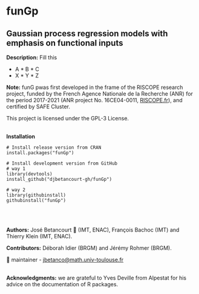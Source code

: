 # funGp

## Gaussian process regression models with emphasis on functional inputs

**Description:** Fill this

* A     * B     * C
* X     * Y     * Z

**Note:** funG pwas first developed in the frame of the RISCOPE research project, funded by the French Agence Nationale de la Recherche (ANR) for the period 2017-2021 (ANR project No. 16CE04-0011, [RISCOPE.fr](https://perso.math.univ-toulouse.fr/riscope/)), and certified by SAFE Cluster.

This project is licensed under the GPL-3 License.
<br /><br />

**Installation**

```
# Install release version from CRAN
install.packages("funGp")
```

```
# Install development version from GitHub
# way 1
library(devtools)
install_github("djbetancourt-gh/funGp")

# way 2
library(githubinstall)
githubinstall("funGp")
```
<br /><br />


**Authors:** José Betancourt :wrench: (IMT, ENAC), François Bachoc (IMT) and Thierry Klein (IMT, ENAC).

**Contributors:** Déborah Idier (BRGM) and Jérémy Rohmer (BRGM).

:wrench: maintainer - [jbetanco@math.univ-toulouse.fr](jbetanco@math.univ-toulouse.fr)
<br /><br />

**Acknowledgments:** we are grateful to Yves Deville from Alpestat for his advice on the documentation of R packages.
